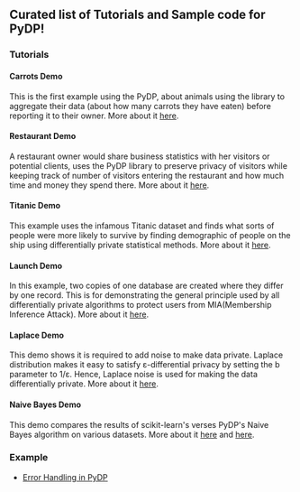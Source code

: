 
## Curated list of Tutorials and Sample code for PyDP!


### Tutorials

#### Carrots Demo

This is the first example using the PyDP, about animals using the library to aggregate their data (about how many carrots they have eaten) before reporting it to their owner. More about it [here](Tutorial_1-carrots_demo/README.md).

#### Restaurant Demo

A restaurant owner would share business statistics with her visitors or potential clients, uses the PyDP library to preserve privacy of visitors while keeping track of number of visitors entering the restaurant and how much time and money they spend there. More about it [here](Tutorial_2-restaurant_demo/README.md).

#### Titanic Demo

This example uses the infamous Titanic dataset and finds what sorts of people were more likely to survive by finding demographic of people on the ship using differentially private statistical methods. More about it [here](Tutorial_3-Titanic_demo/titanic_notebook.ipynb).

#### Launch Demo

In this example, two copies of one database are created where they differ by one record. This is for demonstrating the general principle used by all differentially private algorithms to protect users from MIA(Membership Inference Attack). More about it [here](Tutorial_4-Launch_demo/DP_proof.ipynb).

#### Laplace Demo

This demo shows it is required to add noise to make data private. Laplace distribution makes it easy to satisfy ε-differential privacy by setting the b parameter to 1/ε. Hence, Laplace noise is used for making the data differentially private. More about it [here](laplace_demo/laplace.ipynb).

#### Naive Bayes Demo

This demo compares the results of scikit-learn's verses PyDP's Naive Bayes algorithm on various datasets. More about it [here](Naive_Bayes_Iris_demo/PyDP_Naive_Bayes.ipynb) and [here](Naive_Bayes_Iris_demo/PyDP_Naive_Bayes_Comparison.ipynb).

### Example

* [Error Handling in PyDP](Sample_code/error_handling.py)
